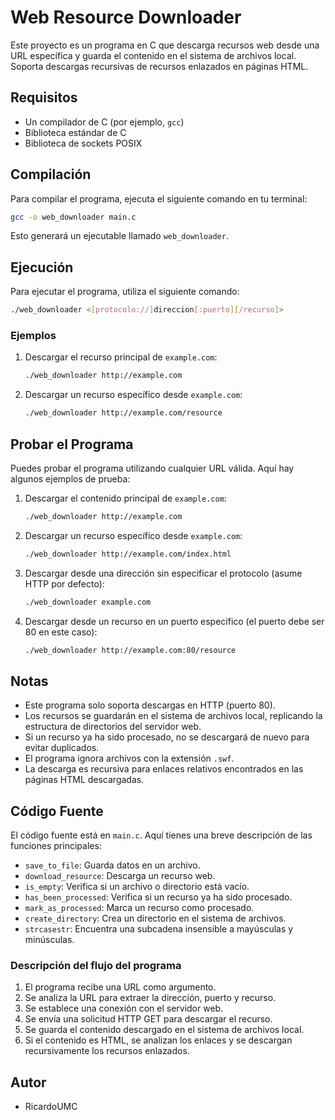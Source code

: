 # Web Resource Downloader

Este proyecto es un programa en C que descarga recursos web desde una URL específica y guarda el contenido en el sistema de archivos local. Soporta descargas recursivas de recursos enlazados en páginas HTML.

## Requisitos

- Un compilador de C (por ejemplo, `gcc`)
- Biblioteca estándar de C
- Biblioteca de sockets POSIX

## Compilación

Para compilar el programa, ejecuta el siguiente comando en tu terminal:

```bash
gcc -o web_downloader main.c
```

Esto generará un ejecutable llamado `web_downloader`.

## Ejecución

Para ejecutar el programa, utiliza el siguiente comando:

```bash
./web_downloader <[protocolo://]direccion[:puerto][/recurso]>
```

### Ejemplos

1. Descargar el recurso principal de `example.com`:
    ```bash
    ./web_downloader http://example.com
    ```

2. Descargar un recurso específico desde `example.com`:
    ```bash
    ./web_downloader http://example.com/resource
    ```

## Probar el Programa

Puedes probar el programa utilizando cualquier URL válida. Aquí hay algunos ejemplos de prueba:

1. Descargar el contenido principal de `example.com`:
    ```bash
    ./web_downloader http://example.com
    ```

2. Descargar un recurso específico desde `example.com`:
    ```bash
    ./web_downloader http://example.com/index.html
    ```

3. Descargar desde una dirección sin especificar el protocolo (asume HTTP por defecto):
    ```bash
    ./web_downloader example.com
    ```

4. Descargar desde un recurso en un puerto específico (el puerto debe ser 80 en este caso):
    ```bash
    ./web_downloader http://example.com:80/resource
    ```

## Notas

- Este programa solo soporta descargas en HTTP (puerto 80).
- Los recursos se guardarán en el sistema de archivos local, replicando la estructura de directorios del servidor web.
- Si un recurso ya ha sido procesado, no se descargará de nuevo para evitar duplicados.
- El programa ignora archivos con la extensión `.swf`.
- La descarga es recursiva para enlaces relativos encontrados en las páginas HTML descargadas.

## Código Fuente

El código fuente está en `main.c`. Aquí tienes una breve descripción de las funciones principales:

- `save_to_file`: Guarda datos en un archivo.
- `download_resource`: Descarga un recurso web.
- `is_empty`: Verifica si un archivo o directorio está vacío.
- `has_been_processed`: Verifica si un recurso ya ha sido procesado.
- `mark_as_processed`: Marca un recurso como procesado.
- `create_directory`: Crea un directorio en el sistema de archivos.
- `strcasestr`: Encuentra una subcadena insensible a mayúsculas y minúsculas.

### Descripción del flujo del programa

1. El programa recibe una URL como argumento.
2. Se analiza la URL para extraer la dirección, puerto y recurso.
3. Se establece una conexión con el servidor web.
4. Se envía una solicitud HTTP GET para descargar el recurso.
5. Se guarda el contenido descargado en el sistema de archivos local.
6. Si el contenido es HTML, se analizan los enlaces y se descargan recursivamente los recursos enlazados.

## Autor

- RicardoUMC

